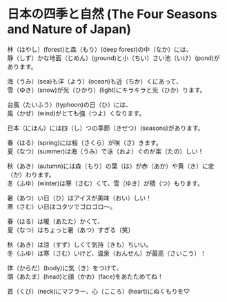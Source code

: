 # 日本の四季と自然 (The Four Seasons and Nature of Japan)

林（はやし）(forest)と森（もり）(deep forest)の中（なか）には、  
静（しず）かな地面（じめん）(ground)と小（ちい）さい池（いけ）(pond)があります。

海（うみ）(sea)も洋（よう）(ocean)も近（ちか）くにあって、  
雪（ゆき）(snow)が光（ひかり）(light)にキラキラと光（ひか）ります。

台風（たいふう）(typhoon)の日（ひ）には、  
風（かぜ）(wind)がとても強（つよ）くなります。

日本（にほん）には四（し）つの季節（きせつ）(seasons)があります。

春（はる）(spring)には桜（さくら）が咲（さ）きます。  
夏（なつ）(summer)は海（うみ）で泳（およ）ぐのが楽（たの）しい！

秋（あき）(autumn)には森（もり）の葉（は）が赤（あか）や黄（き）に変（か）わります。  
冬（ふゆ）(winter)は寒（さむ）くて、雪（ゆき）が積（つ）もります。

暑（あつ）い日（ひ）はアイスが美味（おい）しい！  
寒（さむ）い日はコタツでゴロゴロ～。

春（はる）は暖（あたた）かくて、  
夏（なつ）はちょっと暑（あつ）すぎる（笑）

秋（あき）は涼（すず）しくて気持（きも）ちいい。  
冬（ふゆ）は寒（さむ）いけど、温泉（おんせん）が最高（さいこう）！

体（からだ）(body)に気（き）をつけて、  
頭（あたま）(head)と顔（かお）(face)をあたためてね！

首（くび）(neck)にマフラー、心（こころ）(heart)にぬくもりを♡